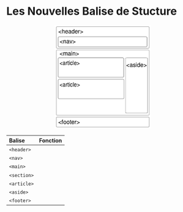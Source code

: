# Les Nouvelles Balise de Stucture

<p align="center">
  <img src='img/Schema.png'  width='50%'>
</p>

| Balise      | Fonction                                         |
| :---------- | :----------------------------------------------- |
| `<header>`  |                                                  |
| `<nav>`     |                                                  |
| `<main>`    |                                                  |
| `<section>` |                                                  |
| `<article>` |                                                  |
| `<aside>`   |                                                  |
| `<footer>`  |                                                  |
